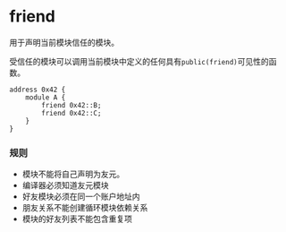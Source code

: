 # friend

用于声明当前模块信任的模块。

受信任的模块可以调用当前模块中定义的任何具有`public(friend)`可见性的函数。



```move
address 0x42 {
	module A {
    	friend 0x42::B;
    	friend 0x42::C;
	}
}
```



### 规则

- 模块不能将自己声明为友元。
- 编译器必须知道友元模块
- 好友模块必须在同一个账户地址内
- 朋友关系不能创建循环模块依赖关系
- 模块的好友列表不能包含重复项